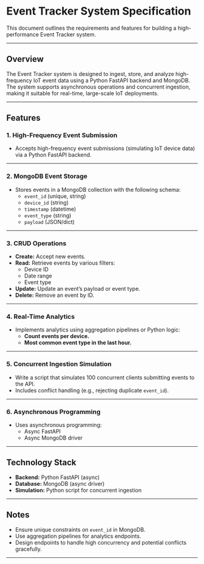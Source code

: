 # Event Tracker System Specification

This document outlines the requirements and features for building a high-performance Event Tracker system.

---

## Overview

The Event Tracker system is designed to ingest, store, and analyze high-frequency IoT event data using a Python FastAPI backend and MongoDB. The system supports asynchronous operations and concurrent ingestion, making it suitable for real-time, large-scale IoT deployments.

---

## Features

### 1. High-Frequency Event Submission

- Accepts high-frequency event submissions (simulating IoT device data) via a Python FastAPI backend.

---

### 2. MongoDB Event Storage

- Stores events in a MongoDB collection with the following schema:
    - `event_id` (unique, string)
    - `device_id` (string)
    - `timestamp` (datetime)
    - `event_type` (string)
    - `payload` (JSON/dict)

---

### 3. CRUD Operations

- **Create:** Accept new events.
- **Read:** Retrieve events by various filters:
    - Device ID
    - Date range
    - Event type
- **Update:** Update an event’s payload or event type.
- **Delete:** Remove an event by ID.

---

### 4. Real-Time Analytics

- Implements analytics using aggregation pipelines or Python logic:
    - **Count events per device.**
    - **Most common event type in the last hour.**

---

### 5. Concurrent Ingestion Simulation

- Write a script that simulates 100 concurrent clients submitting events to the API.
- Includes conflict handling (e.g., rejecting duplicate `event_id`).

---

### 6. Asynchronous Programming

- Uses asynchronous programming:
    - Async FastAPI
    - Async MongoDB driver

---

## Technology Stack

- **Backend:** Python FastAPI (async)
- **Database:** MongoDB (async driver)
- **Simulation:** Python script for concurrent ingestion

---

## Notes

- Ensure unique constraints on `event_id` in MongoDB.
- Use aggregation pipelines for analytics endpoints.
- Design endpoints to handle high concurrency and potential conflicts gracefully.

---
